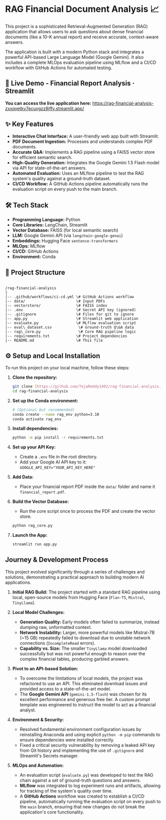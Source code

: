 # RAG Financial Document Analysis 📈

This project is a sophisticated Retrieval-Augmented Generation (RAG) application that allows users to ask questions about dense financial documents (like a 10-K annual report) and receive accurate, context-aware answers.

The application is built with a modern Python stack and integrates a powerful API-based Large Language Model (Google Gemini). It also includes a complete MLOps evaluation pipeline using MLflow and a CI/CD workflow with GitHub Actions for automated testing.

## 🚀 Live Demo - Financial Report Analysis · Streamlit

**You can access the live application here:** https://rag-financial-analysis-zxxqyetkv7ecuvgzz8jffy.streamlit.app/

## ✨ Key Features

* **Interactive Chat Interface:** A user-friendly web app built with Streamlit.
* **PDF Document Ingestion:** Processes and understands complex PDF documents.
* **Accurate Q&A:** Implements a RAG pipeline using a FAISS vector store for efficient semantic search.
* **High-Quality Generation:** Integrates the Google Gemini 1.5 Flash model via API for state-of-the-art answers.
* **Automated Evaluation:** Uses an MLflow pipeline to test the RAG system's quality against a ground-truth dataset.
* **CI/CD Workflow:** A GitHub Actions pipeline automatically runs the evaluation script on every push to the main branch.

## 🛠️ Tech Stack

* **Programming Language:** Python
* **Core Libraries:** LangChain, Streamlit
* **Vector Database:** FAISS (for local semantic search)
* **LLM:** Google Gemini API (via `langchain-google-genai`)
* **Embeddings:** Hugging Face `sentence-transformers`
* **MLOps:** MLflow
* **CI/CD:** GitHub Actions
* **Environment:** Conda

## 📂 Project Structure

```

/rag-financial-analysis
|
|-- .github/workflows/ci-cd.yml \# GitHub Actions workflow
|-- data/                       \# Input PDFs
|-- vectorstore/                \# FAISS index
|-- .env                        \# Secret API key (ignored)
|-- .gitignore                  \# Files for git to ignore
|-- app.py                      \# Streamlit web application
|-- evaluate.py                 \# MLflow evaluation script
|-- eval\_dataset.csv            \# Ground-truth Q\&A data
|-- rag\_core.py                 \# Core RAG pipeline logic
|-- requirements.txt            \# Project dependencies
|-- README.md                   \# This file

````

## ⚙️ Setup and Local Installation

To run this project on your local machine, follow these steps:

1.  **Clone the repository:**
    ```bash
    git clone [https://github.com/TejaReddy1402/rag-financial-analysis.git](https://github.com/TejaReddy1402/rag-financial-analysis.git)
    cd rag-financial-analysis
    ```

2.  **Set up the Conda environment:**
    ```bash
    # (Optional but recommended)
    conda create --name rag_env python=3.10
    conda activate rag_env
    ```

3.  **Install dependencies:**
    ```bash
    python -m pip install -r requirements.txt
    ```

4.  **Set up your API Key:**
    * Create a `.env` file in the root directory.
    * Add your Google AI API key to it: `GOOGLE_API_KEY="YOUR_API_KEY_HERE"`

5.  **Add Data:**
    * Place your financial report PDF inside the `data/` folder and name it `financial_report.pdf`.

6.  **Build the Vector Database:**
    * Run the core script once to process the PDF and create the vector store.
    ```bash
    python rag_core.py
    ```

7.  **Launch the App:**
    ```bash
    streamlit run app.py
    ```

## Journey & Development Process

This project evolved significantly through a series of challenges and solutions, demonstrating a practical approach to building modern AI applications.

1.  **Initial RAG Build:** The project started with a standard RAG pipeline using local, open-source models from Hugging Face (`Flan-T5`, `Mistral`, `TinyLlama`).

2.  **Local Model Challenges:**
    * **Generation Quality:** Early models often failed to summarize, instead dumping raw, unformatted context.
    * **Network Instability:** Larger, more powerful models like Mistral-7B (~15 GB) repeatedly failed to download due to unstable network connections (`IncompleteRead` errors).
    * **Capability vs. Size:** The smaller `TinyLlama` model downloaded successfully but was not powerful enough to reason over the complex financial tables, producing garbled answers.

3.  **Pivot to an API-based Solution:**
    * To overcome the limitations of local models, the project was refactored to use an API. This eliminated download issues and provided access to a state-of-the-art model.
    * The **Google Gemini API** (`gemini-1.5-flash`) was chosen for its excellent performance and generous free tier. A custom prompt template was engineered to instruct the model to act as a financial analyst.

4.  **Environment & Security:**
    * Resolved fundamental environment configuration issues by reinstalling Anaconda and using explicit `python -m pip` commands to ensure dependencies were installed correctly.
    * Fixed a critical security vulnerability by removing a leaked API key from Git history and implementing the use of `.gitignore` and Streamlit's Secrets manager.

5.  **MLOps and Automation:**
    * An evaluation script (`evaluate.py`) was developed to test the RAG chain against a set of ground-truth questions and answers.
    * **MLflow** was integrated to log experiment runs and artifacts, allowing for tracking of the system's quality over time.
    * A **GitHub Actions** workflow was created to establish a CI/CD pipeline, automatically running the evaluation script on every push to the `main` branch, ensuring that new changes do not break the application's core functionality.
